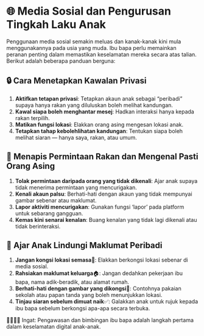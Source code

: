 # 🌐 Media Sosial dan Pengurusan Tingkah Laku Anak

Penggunaan media sosial semakin meluas dan kanak-kanak kini mula menggunakannya pada usia yang muda. Ibu bapa perlu memainkan peranan penting dalam memastikan keselamatan mereka secara atas talian. Berikut adalah beberapa panduan berguna:

## 🔒 Cara Menetapkan Kawalan Privasi

1. **Aktifkan tetapan privasi**: Tetapkan akaun anak sebagai “peribadi” supaya hanya rakan yang diluluskan boleh melihat kandungan.
2. **Kawal siapa boleh menghantar mesej**: Hadkan interaksi hanya kepada rakan terpilih.
3. **Matikan fungsi lokasi**: Elakkan orang asing mengesan lokasi anak.
4. **Tetapkan tahap kebolehlihatan kandungan**: Tentukan siapa boleh melihat siaran — hanya saya, rakan, atau umum.

## 🚫 Menapis Permintaan Rakan dan Mengenal Pasti Orang Asing

1. **Tolak permintaan daripada orang yang tidak dikenali**: Ajar anak supaya tidak menerima permintaan yang mencurigakan.
2. **Kenali akaun palsu**: Berhati-hati dengan akaun yang tidak mempunyai gambar sebenar atau maklumat.
3. **Lapor aktiviti mencurigakan**: Gunakan fungsi ‘lapor’ pada platform untuk sebarang gangguan.
4. **Kemas kini senarai kenalan**: Buang kenalan yang tidak lagi dikenali atau tidak berinteraksi.

## 🧠 Ajar Anak Lindungi Maklumat Peribadi

1. **Jangan kongsi lokasi semasa**📍: Elakkan berkongsi lokasi sebenar di media sosial.
2. **Rahsiakan maklumat keluarga**🏠: Jangan dedahkan pekerjaan ibu bapa, nama adik-beradik, atau alamat rumah.
3. **Berhati-hati dengan gambar yang dikongsi**📸: Contohnya pakaian sekolah atau papan tanda yang boleh menunjukkan lokasi.
4. **Tinjau siaran sebelum dimuat naik**✅: Galakkan anak untuk rujuk kepada ibu bapa sebelum berkongsi apa-apa secara terbuka.

👨‍👩‍👧‍👦 Ingat: Pengawasan dan bimbingan ibu bapa adalah langkah pertama dalam keselamatan digital anak-anak.
